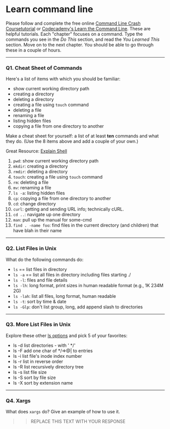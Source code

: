 # Learn command line

Please follow and complete the free online [Command Line Crash Coursetutorial](https://web.archive.org/web/20160708171659/http://cli.learncodethehardway.org/book/) or [Codecademy's Learn the Command Line](https://www.codecademy.com/learn/learn-the-command-line). These are helpful tutorials. Each "chapter" focuses on a command. Type the commands you see in the _Do This_ section, and read the _You Learned This_ section. Move on to the next chapter. You should be able to go through these in a couple of hours.

---

### Q1.  Cheat Sheet of Commands  

Here's a list of items with which you should be familiar:  
* show current working directory path
* creating a directory
* deleting a directory
* creating a file using `touch` command
* deleting a file
* renaming a file
* listing hidden files
* copying a file from one directory to another

Make a cheat sheet for yourself: a list of at least **ten** commands and what they do.  (Use the 8 items above and add a couple of your own.)  

Great Resource: [Explain Shell](https://explainshell.com/)

1. `pwd`: show current working directory path
2. `mkdir`: creating a directory
3. `rmdir`: deleting a directory
4. `touch`: creating a file using `touch` command
5. `rm`: deleting a file
6. `mv`: renaming a file
7. `ls -a`: listing hidden files
8. `cp`: copying a file from one directory to another
9. `cd`: change directory
10. `curl`: getting and sending URL info; technically cURL.
11. `cd ..`: navigate up one directory
12. `man`: pull up the manual for some-cmd
13. `find . -name foo`: find files in the current directory (and children) that
  have blah in their name

---

### Q2.  List Files in Unix   

What do the following commands do:  
* `ls` == list files in directory
* `ls -a`  == list all files in directory including files starting ./
* `ls -l`: files and file details  
* `ls -lh`: long format, print sizes in human readable format (e.g., 1K 234M 2G)  
* `ls -lah`: list all files, long format, human readable
* `ls -t`: sort by time & date  
* `ls -Glp`: don't list group, long, add append slash to directories  

---

### Q3.  More List Files in Unix  

Explore these other [ls options](http://www.techonthenet.com/unix/basic/ls.php) and pick 5 of your favorites:

* ls -d	list directories - with ' \*/'
* ls -F	add one char of \*/=>@| to entries
* ls -i	list file's inode index number
* ls -r	list in reverse order
* ls -R	list recursively directory tree
* ls -s	list file size
* ls -S	sort by file size
* ls -X	sort by extension name

---

### Q4.  Xargs   

What does `xargs` do? Give an example of how to use it.

> > REPLACE THIS TEXT WITH YOUR RESPONSE
